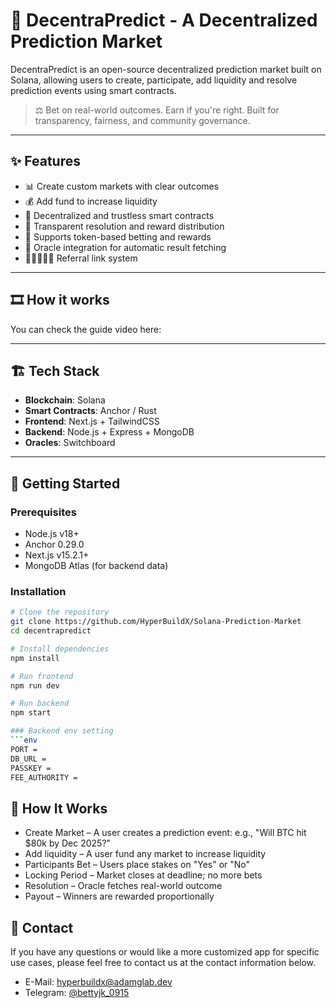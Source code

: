 # 🧠 DecentraPredict - A Decentralized Prediction Market

DecentraPredict is an open-source decentralized prediction market built on Solana, allowing users to create, participate, add liquidity and resolve prediction events using smart contracts. 

> ⚖️ Bet on real-world outcomes. Earn if you're right. Built for transparency, fairness, and community governance.

---

## ✨ Features

- 📊 Create custom markets with clear outcomes
- 💰 Add fund to increase liquidity
- 🔐 Decentralized and trustless smart contracts
- 🧾 Transparent resolution and reward distribution
- 💸 Supports token-based betting and rewards
- 🧠 Oracle integration for automatic result fetching
- 👨🏿‍🤝‍👨🏿 Referral link system

---

## 🎞 How it works
You can check the guide video here:

---

## 🏗️ Tech Stack

- **Blockchain**: Solana
- **Smart Contracts**: Anchor / Rust
- **Frontend**: Next.js + TailwindCSS
- **Backend**: Node.js + Express + MongoDB
- **Oracles**: Switchboard

---

## 🚀 Getting Started

### Prerequisites

- Node.js v18+
- Anchor 0.29.0
- Next.js v15.2.1+
- MongoDB Atlas (for backend data)

### Installation

```bash
# Clone the repository
git clone https://github.com/HyperBuildX/Solana-Prediction-Market
cd decentrapredict

# Install dependencies
npm install

# Run frontend
npm run dev

# Run backend
npm start

### Backend env setting
```env
PORT = 
DB_URL = 
PASSKEY = 
FEE_AUTHORITY = 
```

## 🧠 How It Works

- Create Market – A user creates a prediction event: e.g., "Will BTC hit $80k by Dec 2025?"
- Add liquidity – A user fund any market to increase liquidity
- Participants Bet – Users place stakes on "Yes" or "No"
- Locking Period – Market closes at deadline; no more bets
- Resolution – Oracle fetches real-world outcome
- Payout – Winners are rewarded proportionally

## 💬 Contact

If you have any questions or would like a more customized app for specific use cases, please feel free to contact us at the contact information below.
- E-Mail: hyperbuildx@adamglab.dev
- Telegram: [@bettyjk_0915](https://t.me/bettyjk_0915)